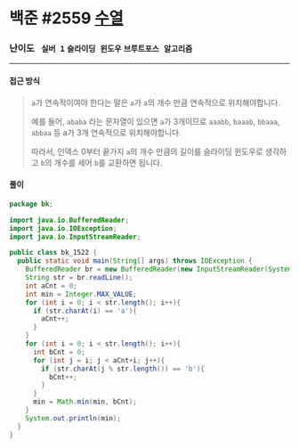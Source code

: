 # 백준 #2559 [수열](https://www.acmicpc.net/problem/2559)

### 난이도 ` 실버 1` `슬라이딩 윈도우` `브루트포스 알고리즘`

---

#### 접근 방식

> `a`가 연속적이여야 한다는 말은 `a`가  `a`의 개수 만큼 연속적으로 위치해야합니다.
>
> 예를 들어, `ababa` 라는 문자열이 있으면 `a`가 3개이므로 `aaabb`, `baaab`, `bbaaa`, `abbaa` 등 a가 3개 연속적으로 위치해야합니다.
>
> 따라서, 인덱스 0부터 끝가지 `a`의 개수 만큼의 길이를 슬라이딩 윈도우로 생각하고 `b`의 개수를 세어 `b`를 교환하면 됩니다.

#### 풀이

```java
package bk;

import java.io.BufferedReader;
import java.io.IOException;
import java.io.InputStreamReader;

public class bk_1522 {
  public static void main(String[] args) throws IOException {
    BufferedReader br = new BufferedReader(new InputStreamReader(System.in));
    String str = br.readLine();
    int aCnt = 0;
    int min = Integer.MAX_VALUE;
    for (int i = 0; i < str.length(); i++){
      if (str.charAt(i) == 'a'){
        aCnt++;
      }
    }
    for (int i = 0; i < str.length(); i++){
      int bCnt = 0;
      for (int j = i; j < aCnt+i; j++){
        if (str.charAt(j % str.length()) == 'b'){
          bCnt++;
        }
      }
      min = Math.min(min, bCnt);
    }
    System.out.println(min);
  }
}
```

